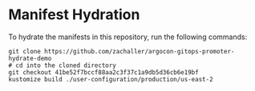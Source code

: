 # Manifest Hydration

To hydrate the manifests in this repository, run the following commands:

```shell
git clone https://github.com/zachaller/argocon-gitops-promoter-hydrate-demo
# cd into the cloned directory
git checkout 41be52f7bccf88aa2c3f37c1a9db5d36cb6e19bf
kustomize build ./user-configuration/production/us-east-2
```
